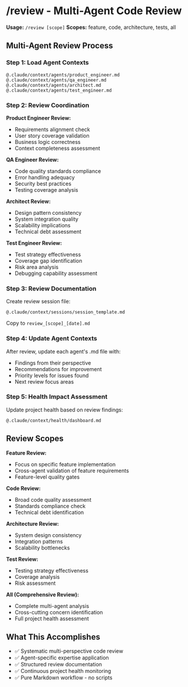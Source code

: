 # /review - Multi-Agent Code Review

**Usage:** `/review [scope]`
**Scopes:** feature, code, architecture, tests, all

## Multi-Agent Review Process

### Step 1: Load Agent Contexts
```
@.claude/context/agents/product_engineer.md
@.claude/context/agents/qa_engineer.md
@.claude/context/agents/architect.md
@.claude/context/agents/test_engineer.md
```

### Step 2: Review Coordination

**Product Engineer Review:**
- Requirements alignment check
- User story coverage validation
- Business logic correctness
- Context completeness assessment

**QA Engineer Review:**  
- Code quality standards compliance
- Error handling adequacy
- Security best practices
- Testing coverage analysis

**Architect Review:**
- Design pattern consistency
- System integration quality
- Scalability implications
- Technical debt assessment

**Test Engineer Review:**
- Test strategy effectiveness
- Coverage gap identification
- Risk area analysis
- Debugging capability assessment

### Step 3: Review Documentation

Create review session file:
```
@.claude/context/sessions/session_template.md
```
Copy to `review_[scope]_[date].md`

### Step 4: Update Agent Contexts

After review, update each agent's .md file with:
- Findings from their perspective
- Recommendations for improvement
- Priority levels for issues found
- Next review focus areas

### Step 5: Health Impact Assessment

Update project health based on review findings:
```
@.claude/context/health/dashboard.md
```

## Review Scopes

**Feature Review:**
- Focus on specific feature implementation
- Cross-agent validation of feature requirements
- Feature-level quality gates

**Code Review:**
- Broad code quality assessment
- Standards compliance check
- Technical debt identification

**Architecture Review:**
- System design consistency
- Integration patterns
- Scalability bottlenecks

**Test Review:**
- Testing strategy effectiveness
- Coverage analysis
- Risk assessment

**All (Comprehensive Review):**
- Complete multi-agent analysis
- Cross-cutting concern identification
- Full project health assessment

## What This Accomplishes
- ✅ Systematic multi-perspective code review
- ✅ Agent-specific expertise application
- ✅ Structured review documentation
- ✅ Continuous project health monitoring
- ✅ Pure Markdown workflow - no scripts
